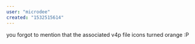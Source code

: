 ```yaml
---
user: "microdee"
created: "1532515614"
---
```


you forgot to mention that the associated v4p file icons turned orange :P
